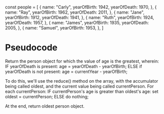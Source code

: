 const people = [
{
name: "Carly",
yearOfBirth: 1942,
yearOfDeath: 1970,
},
{
name: "Ray",
yearOfBirth: 1962,
yearOfDeath: 2011,
},
{
name: "Jane",
yearOfBirth: 1912,
yearOfDeath: 1941,
},
{
name: "Ruth",
yearOfBirth: 1924,
yearOfDeath: 1957,
},
{
name: "James",
yearOfBirth: 1935,
yearOfDeath: 2005,
},
{
name: "Samuel",
yearOfBirth: 1953,
},
]

# Pseudocode

Return the person object for which the value of age is the greatest, wherein:
  IF yearOfDeath is present:
    age = yearOfDeath - yearOfBirth;
  ELSE if yearOfDeath is not present:
    age = currentYear - yearOfBirth;

To do this, we'll use the reduce() method on the array, with the accumulator being called oldest, and the current value being called currentPerson. For each currentPerson: 
  IF currentPerson's age is greater than oldest's age:
    set oldest = currentPerson;
  ELSE do nothing;

At the end, return oldest person object.

